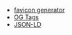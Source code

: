 - [favicon generator](https://realfavicongenerator.net/)
- [OG Tags](https://github.com/niallkennedy/open-graph-protocol-examples)
- [JSON-LD](https://developers.google.com/search/docs/appearance/structured-data/search-gallery)
